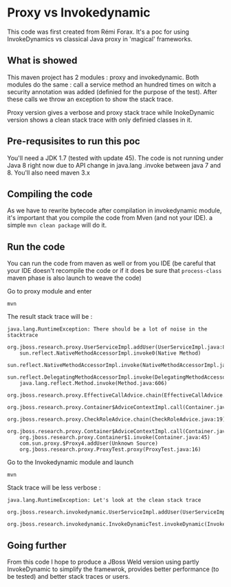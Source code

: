 Proxy vs Invokedynamic
=======

This code was first created from Rémi Forax. It's a poc for using InvokeDynamics vs classical Java proxy in 'magical'
frameworks.

What is showed
-------------

This maven project has 2 modules : proxy and invokedynamic. Both modules do the same : call a service method an hundred
times on witch a security annotation was added (definied for the purpose of the test).
After these calls we throw an exception to show the stack trace.

Proxy version gives a verbose and proxy stack trace while InokeDynamic version shows a clean stack trace with only definied
classes in it.

Pre-requsisites to run this poc
-------------

You'll need a JDK 1.7 (tested with update 45). The code is not running under Java 8 right now due to API change in java.lang
.invoke between java 7 and 8.
You'll also need maven 3.x

Compiling the code
----------

As we have to rewrite bytecode after compilation in invokedynamic module, it's important that you compile the code from Mven
(and not your IDE). a
simple `mvn clean package` will do it.

Run the code
----------

You can run the code from maven as well or from you IDE (be careful that your IDE doesn't recompile the code or if it does be
 sure that `process-class` maven phase is also launch to weave the code)

Go to proxy module and enter

`mvn`

The result stack trace will be :


    java.lang.RuntimeException: There should be a lot of noise in the stacktrace
        org.jboss.research.proxy.UserServiceImpl.addUser(UserServiceImpl.java:8)
        sun.reflect.NativeMethodAccessorImpl.invoke0(Native Method)
        sun.reflect.NativeMethodAccessorImpl.invoke(NativeMethodAccessorImpl.java:57)
        sun.reflect.DelegatingMethodAccessorImpl.invoke(DelegatingMethodAccessorImpl.java:43)
        java.lang.reflect.Method.invoke(Method.java:606)
        org.jboss.research.proxy.EffectiveCallAdvice.chain(EffectiveCallAdvice.java:15)
        org.jboss.research.proxy.Container$AdviceContextImpl.call(Container.java:26)
        org.jboss.research.proxy.CheckRoleAdvice.chain(CheckRoleAdvice.java:19)
        org.jboss.research.proxy.Container$AdviceContextImpl.call(Container.java:26)
        org.jboss.research.proxy.Container$1.invoke(Container.java:45)
        com.sun.proxy.$Proxy4.addUser(Unknown Source)
        org.jboss.research.proxy.ProxyTest.proxy(ProxyTest.java:16)

Go to the Invokedynamic module and launch

`mvn`

Stack trace will be less verbose :

    java.lang.RuntimeException: Let's look at the clean stack trace
        org.jboss.research.invokedynamic.UserServiceImpl.addUser(UserServiceImpl.java:15)
        org.jboss.research.invokedynamic.InvokeDynamicTest.invokeDynamic(InvokeDynamicTest.java:44)

Going further
---------

From this code I hope to produce a JBoss Weld version using partly InvokeDynamic to simplify the framewrok,
provides better performance (to be tested) and better stack traces or users.